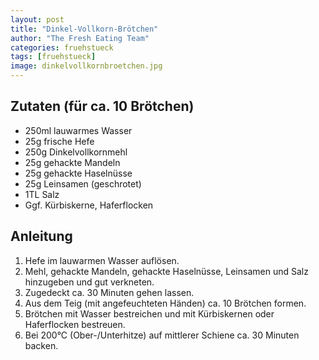 ```yaml
---
layout: post
title: "Dinkel-Vollkorn-Brötchen"
author: "The Fresh Eating Team"
categories: fruehstueck
tags: [fruehstueck]
image: dinkelvollkornbroetchen.jpg
---
```


## Zutaten (für ca. 10 Brötchen)

* 250ml lauwarmes Wasser
* 25g frische Hefe
* 250g Dinkelvollkornmehl
* 25g gehackte Mandeln
* 25g gehackte Haselnüsse
* 25g Leinsamen (geschrotet)
* 1TL Salz
* Ggf. Kürbiskerne, Haferflocken

## Anleitung

1. Hefe im lauwarmen Wasser auflösen.
2. Mehl, gehackte Mandeln, gehackte Haselnüsse, Leinsamen und Salz hinzugeben
   und gut verkneten.
3. Zugedeckt ca. 30 Minuten gehen lassen.
4. Aus dem Teig (mit angefeuchteten Händen) ca. 10 Brötchen formen.
5. Brötchen mit Wasser bestreichen und mit Kürbiskernen oder Haferflocken
   bestreuen.
6. Bei 200°C (Ober-/Unterhitze) auf mittlerer Schiene ca. 30 Minuten backen.
 
